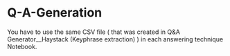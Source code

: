 # Q-A-Generation
You have to use the same CSV file ( that was created in Q&A Generator__Haystack (Keyphrase extraction) ) in each answering technique Notebook.
